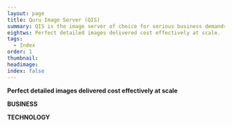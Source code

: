 ```yaml
---
layout: page
title: Quru Image Server (QIS)
summary: QIS is the image server of choice for serious business demands
eightws: Perfect detailed images delivered cost effectively at scale.
tags:
  - Index
order: 1
thumbnail:
headimage:
index: false
---
```


**Perfect detailed images delivered cost effectively at scale**

**BUSINESS**

**TECHNOLOGY**
